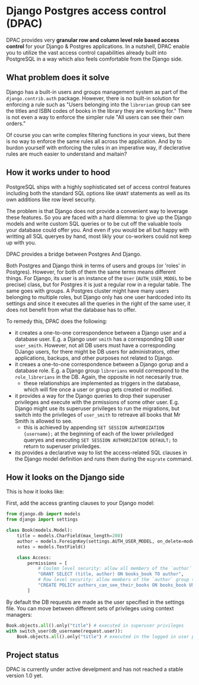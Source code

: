 # Django Postgres access control (DPAC)

DPAC provides very **granular row and column level role based access control** for your Django & Postgres applications.
In a nutshell, DPAC enable you to utilize the vast access control capabilities already built into PostgreSQL in a way which also feels comfortable from the Django side.

## What problem does it solve

Django has a built-in users and groups management system as part of the `django.contrib.auth` package.
However, there is no built-in solution for enforcing a rule such as "Users belonging into the `librerian` group can see the titles and ISBN codes of books in the library they are working for." There is not even a way to enforce the simpler rule "All users can see their own orders."

Of course you can write complex filtering functions in your views, but there is no way to enforce the same rules all across the application. And by to burdon yourself with enforcing the rules in an imperative way, if declerative rules are much easier to understand and maitain?

## How it works under to hood

PostgreSQL ships with a highly sophisticated set of access control features including both the standard SQL options like `GRANT` statements as well as its own additions like row level security.

The problem is that Django does not provide a convenient way to leverage these features. So you are faced with a hard dilemma: to give up the Django models and write custom SQL queries or to be cut off the valuable tools your database could offer you. And even if you would be all but happy with writting all SQL queryes by hand, most likly your co-workers could not keep up with you.

DPAC provides a bridge between Postgres And Django.

Both Postgres and Django think in terms of users and groups (or 'roles' in Postgres). However, for both of them the same terms means different things. For Django, its user is an instance of the `User` (`AUTH_USER_MODEL` to be precise) class, but for Postgres it is just a regular row in a regular table. The same goes with groups. A Postgres cluster might have many users belonging to multiple roles, but Django only has one user hardcoded into its settings and since it executes all the queries in the right of the same user, it does not benefit from what the database has to offer.

To remedy this, DPAC does the following:
* it creates a one-to-one correspondence between a Django user and a database user. E.g. a Django user `smith` has a corresponding DB user `user_smith`. However, not all DB users must have a corresponding DJango users, for there might be DB users for administrators, other applications, backups, and other purposes not related to Django.
* it creaes a one-to-one correspondence between a Django gorup and a database role. E.g. a Django group `librerians` would correspond to the `role_librerians` in the DB. Again, the opposite in not necesarily true.
  * these relationships are implemented as triggers in the database, which will fire once a user or group gets created or modified.
* it provides a way for the Django queries to drop their superuser privileges and execute with the prmissions of some other user. E.g. Django might use its superuser privileges to run the migrations, but switch into the privileges of `user_smith` to retreave all books that Mr Smith is allowed to see.
  * this is achieved by appending `SET SESSION AUTHORIZATION {username};` at the beginning of each of the lower priviledged queryes and executing `SET SESSION AUTHORIZATION DEFAULT;` to return to superuser priviledges.
* its provides a declarative way to list the access-related SQL clauses in the Django model definition and runs them during the `migrate` command.

## How it looks on the Django side

This is how it looks like:

First, add the access granting clauses to your Django model:

```py
from django.db import models
from django import settings

class Book(models.Model):
    title = models.CharField(max_length=200)
    author = models.ForeignKey(settings.AUTH_USER_MODEL, on_delete=models.PROTECT)
    notes = models.TextField()

    class Access:
        permissions = [
            # Coulmn level security: allow all members of the `author` group to see the `title` and `author` of the books
            "GRANT SELECT (title, author) ON books_book TO author",
            # Row level security: allow members of the `author` group to see their own books
            "CREATE POLICY authors_can_see_their_books ON books_book USING (author_id = current_user) TO author;"
        ]
```

By default the DB requests are made as the user specified in the settings file.
You can move between different sets of privileges using context managers:

```py
Book.objects.all().only("title") # executed in superuser privileges
with switch_user(db_username(request.user)):
    Book.objects.all().only("title") # executed in the logged in user privileges
```

## Project status

DPAC is currently under active develpment and has not reached a stable version 1.0 yet.

